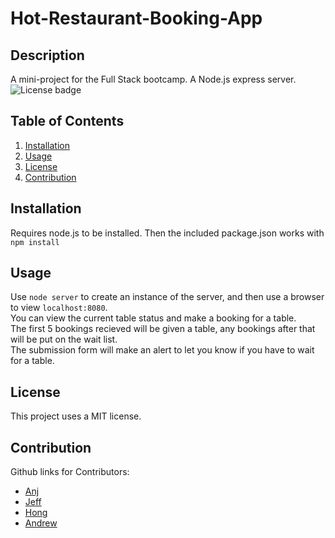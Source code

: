 # Hot-Restaurant-Booking-App
## Description
A mini-project for the Full Stack bootcamp. A Node.js express server.  
![License badge](https://img.shields.io/badge/license-MIT-green)
## Table of Contents
1. [Installation](#Installation)
2. [Usage](#Usage)
3. [License](#License)
4. [Contribution](#Contribution)
## Installation
Requires node.js to be installed. Then the included package.json works with `npm install`
## Usage
Use `node server` to create an instance of the server, and then use a browser to view `localhost:8080`.  
You can view the current table status and make a booking for a table.  
The first 5 bookings recieved will be given a table, any bookings after that will be put on the wait list.  
The submission form will make an alert to let you know if you have to wait for a table.
## License
This project uses a MIT license.
## Contribution
Github links for Contributors:
* [Anj](https://github.com/anjkrish2608)
* [Jeff](https://github.com/miao0007)
* [Hong](https://github.com/ZanHong)
* [Andrew](https://github.com/Andrew836-dev)
